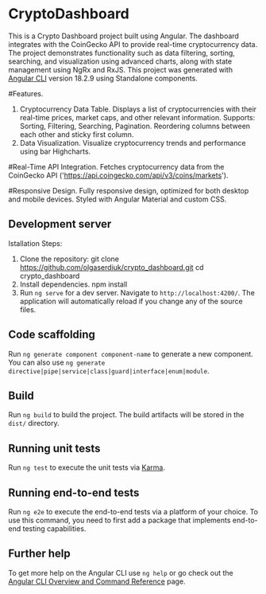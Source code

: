 # CryptoDashboard
This is a Crypto Dashboard project built using Angular. The dashboard integrates with the CoinGecko API to provide real-time cryptocurrency data. The project demonstrates functionality such as data filtering, sorting, searching, and visualization using advanced charts, along with state management using NgRx and RxJS.
This project was generated with [Angular CLI](https://github.com/angular/angular-cli) version 18.2.9 using Standalone components.

#Features.
1. Cryptocurrency Data Table.
Displays a list of cryptocurrencies with their real-time prices, market caps, and other relevant information.
Supports: Sorting, Filtering, Searching, Pagination. Reordering columns between each other and sticky first column.
2. Data Visualization.
Visualize cryptocurrency trends and performance using bar Highcharts.

#Real-Time API Integration.
Fetches cryptocurrency data from the CoinGecko API ('https://api.coingecko.com/api/v3/coins/markets').

#Responsive Design.
Fully responsive design, optimized for both desktop and mobile devices.
Styled with Angular Material and custom CSS.

## Development server
Istallation Steps:
1. Clone the repository:
git clone https://github.com/olgaserdiuk/crypto_dashboard.git
cd crypto_dashboard
2. Install dependencies.
npm install
3. Run `ng serve` for a dev server. Navigate to `http://localhost:4200/`. The application will automatically reload if you change any of the source files.

## Code scaffolding

Run `ng generate component component-name` to generate a new component. You can also use `ng generate directive|pipe|service|class|guard|interface|enum|module`.

## Build

Run `ng build` to build the project. The build artifacts will be stored in the `dist/` directory.

## Running unit tests

Run `ng test` to execute the unit tests via [Karma](https://karma-runner.github.io).

## Running end-to-end tests

Run `ng e2e` to execute the end-to-end tests via a platform of your choice. To use this command, you need to first add a package that implements end-to-end testing capabilities.

## Further help

To get more help on the Angular CLI use `ng help` or go check out the [Angular CLI Overview and Command Reference](https://angular.dev/tools/cli) page.
